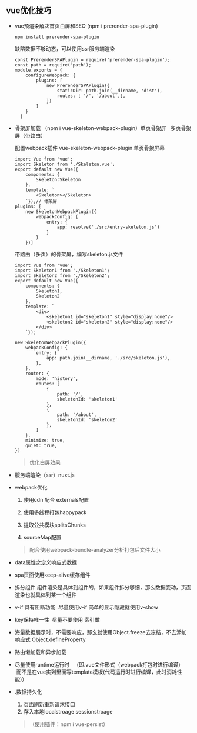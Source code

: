 ## vue优化技巧

* vue预渲染解决首页白屏和SEO (npm i prerender-spa-plugin)

    ```
    npm install prerender-spa-plugin
    ```
    缺陷数据不够动态，可以使用ssr服务端渲染

    ```
    const PrerenderSPAPlugin = require('prerender-spa-plugin');
    const path = require('path');
    module.exports = {
        configureWebpack: {
            plugins: [
                new PrerenderSPAPlugin({
                    staticDir: path.join(__dirname, 'dist'),
                    routes: [ '/', '/about',],
                })
            ]
        }
      }
    ```

* 骨架屏加载 （npm i vue-skeleton-webpack-plugin）单页骨架屏   多页骨架屏（带路由）

    配置webpack插件 vue-skeleton-webpack-plugin
    单页骨架屏幕
    ```
    import Vue from 'vue';
    import Skeleton from './Skeleton.vue';
    export default new Vue({
        components: {
            Skeleton:Skeleton
        },
        template: `
            <Skeleton></Skeleton>
        `});// 骨架屏
    plugins: [
        new SkeletonWebpackPlugin({
            webpackConfig: {
                entry: {
                    app: resolve('./src/entry-skeleton.js')
                }
            }
        })]
    ```
    带路由（多页）的骨架屏，编写skeleton.js文件

    ```
    import Vue from 'vue';
    import Skeleton1 from './Skeleton1';
    import Skeleton2 from './Skeleton2';
    export default new Vue({
        components: {
            Skeleton1,
            Skeleton2
        },
        template: `
            <div>
                <skeleton1 id="skeleton1" style="display:none"/>
                <skeleton2 id="skeleton2" style="display:none"/>
            </div>
        `});
    ```

    ```
    new SkeletonWebpackPlugin({
        webpackConfig: {
            entry: {
                app: path.join(__dirname, './src/skeleton.js'),
            },
        },
        router: {
            mode: 'history',
            routes: [
                {
                    path: '/',
                    skeletonId: 'skeleton1'
                },
                {
                    path: '/about',
                    skeletonId: 'skeleton2'
                },
            ]
        },
        minimize: true,
        quiet: true,
    })
    ```
    >优化白屏效果

* 服务端渲染（ssr）nuxt.js

* webpack优化
    1. 使用cdn 配合 externals配置

    1. 使用多线程打包happypack   

    1. 提取公共模块splitsChunks

    1. sourceMap配置

    >配合使用webpack-bundle-analyzer分析打包后文件大小

* data属性之定义响应式数据

* spa页面使用keep-alive缓存组件

* 拆分组件 组件渲染是具体到组件的，如果组件拆分够细，那么数据变动，页面渲染也就具体到某一个组件

* v-if 具有阻断功能  尽量使用v-if 简单的显示隐藏就使用v-show

* key保持唯一性  尽量不要使用 索引做

* 海量数据展示时，不需要响应，那么就使用Object.freeze去冻结，不去添加响应式 Object.defineProperty

* 路由懒加载和异步加载

* 尽量使用runtime运行时   （即.vue文件形式（webpack打包时进行编译）   而不是在vue实列里面写template模板(代码运行时进行编译，此时消耗性能)）

* .数据持久化
    1. 页面刷新重新请求接口
    1. 存入本地localstroage sessionstroage
    >（使用插件：npm i vue-persist）

